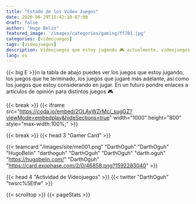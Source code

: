```yaml
---
title: "Estado de los Video Juegos"
date: 2020-06-29T15:42:10-07:00
draft: false
author: "Hugo Belin"
featured_image: '/images/categories/gaming/ff701.jpg'
categories: [videojuegos]
tags: [videojuegos]
description: Videojuegos que estoy jugando 🎮 actualmente, videojuegos que ya terminé, y videojuegos que estoy considerando 🎮
lang: es
---
```


{{< big E >}}n la tabla de abajo puedes ver los juegos que estoy jugando, los juegos que he terminado, los juegos que jugaré más adelante, así como los juegos que 
estoy considerando en jugar. En un futuro pondre enlaces a artículos de opinión para distintos juegos 🎮

{{< break >}}
{{< iframe src="https://coda.io/embed/2OLAyWZrMc/_sugGZ?viewMode=embedplay&hideSections=true" width="1000" height="800" style="max-width:100%;" >}}

{{< break >}}
{{< head 3 "Gamer Card" >}}

{{< teamcard 
"/images/site/me001.png"
"DarthOguh"
"DarthOguh"
"HugoBelin"
"darthoguh"
"DarthOguh"
"DarthOguh"
"darth.oguh"
"https://hugobelin.com/"
"DarthOguh"
"https://card.exophase.com/2/0/46858.png?1592283040" >}}

{{< head 4 "Actividad de Videojuegos" >}}
{{< twitter "DarthOguh" "twsrc%5Etfw" >}}

{{< scrolltop >}}
{{< pageStats >}}
